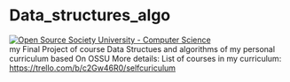 # Data_structures_algo
[![Open Source Society University - Computer Science](https://img.shields.io/badge/OSSU-computer--science-blue.svg)](https://github.com/ossu/computer-science)<br>
my Final Project  of course Data Structues and algorithms of my personal curriculum based On OSSU
More details:
List of courses in my curriculum: https://trello.com/b/c2Gw46R0/selfcuriculum
